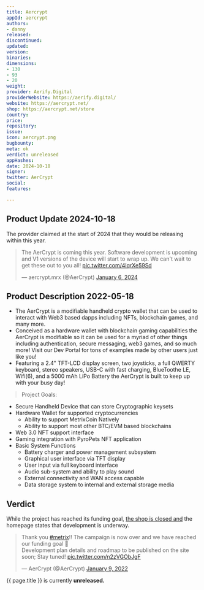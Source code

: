 ```yaml
---
title: Aercrypt
appId: aercrypt
authors:
- danny
released: 
discontinued: 
updated: 
version: 
binaries: 
dimensions:
- 130
- 93
- 20
weight: 
provider: Aerify.Digital
providerWebsite: https://aerify.digital/
website: https://aercrypt.net/
shop: https://aercrypt.net/store
country: 
price: 
repository: 
issue: 
icon: aercrypt.png
bugbounty: 
meta: ok
verdict: unreleased
appHashes: 
date: 2024-10-18
signer: 
twitter: AerCrypt
social: 
features: 

---
```


## Product Update 2024-10-18

The provider claimed at the start of 2024 that they would be releasing within this year.

<blockquote class="twitter-tweet"><p lang="en" dir="ltr">The AerCrypt is coming this year. Software development is upcoming and V1 versions of the device will start to wrap up. We can&#39;t wait to get these out to you all! <a href="https://t.co/4lqrXe59Sd">pic.twitter.com/4lqrXe59Sd</a></p>&mdash; aercrypt.mrx (@AerCrypt) <a href="https://twitter.com/AerCrypt/status/1743747392329892132?ref_src=twsrc%5Etfw">January 6, 2024</a></blockquote> <script async src="https://platform.twitter.com/widgets.js" charset="utf-8"></script>

## Product Description 2022-05-18

> 
  - The AerCrypt is a modifiable handheld crypto wallet that can be used to interact with Web3 based dapps including NFTs, blockchain games, and many more.
  - Conceived as a hardware wallet with blockchain gaming capabilities the AerCrypt is modifiable so it can be used for a myriad of other things including authentication, secure messaging, web3 games, and so much more! Visit our Dev Portal for tons of examples made by other users just like you!
  - Featuring a 2.4" TFT-LCD display screen, two joysticks, a full QWERTY keyboard, stereo speakers, USB-C with fast charging, BlueToothe LE, Wifi(6), and a 5000 mAh LiPo Battery the AerCrypt is built to keep up with your busy day!
>
> Project Goals:
  - Secure Handheld Device that can store Cryptographic keysets
  - Hardware Wallet for supported cryptocurrencies
    - Ability to support MetrixCoin Natively
    - Ability to support most other BTC/EVM based blockchains
  - Web 3.0 NFT support interface
  - Gaming integration with PyroPets NFT application
  - Basic System Functions
    - Battery charger and power management subsystem
    - Graphical user interface via TFT display
    - User input via full keyboard interface
    - Audio sub-system and ability to play sound
    - External connectivity and WAN access capable
    - Data storage system to internal and external storage media
    

## Verdict

While the project has reached its funding goal, [the shop is closed and](https://aercrypt.net/store) the homepage states that development is underway. 

<blockquote class="twitter-tweet"><p lang="en" dir="ltr">Thank you <a href="https://twitter.com/hashtag/metrix?src=hash&amp;ref_src=twsrc%5Etfw">#metrix</a>!! The campaign is now over and we have reached our funding goal 🥳<br>Development plan details and roadmap to be published on the site soon; Stay tuned! <a href="https://t.co/n2zVGObJgF">pic.twitter.com/n2zVGObJgF</a></p>&mdash; AerCrypt (@AerCrypt) <a href="https://twitter.com/AerCrypt/status/1480061848191918084?ref_src=twsrc%5Etfw">January 9, 2022</a></blockquote> <script async src="https://platform.twitter.com/widgets.js" charset="utf-8"></script>

{{ page.title }} is currently **unreleased.**
